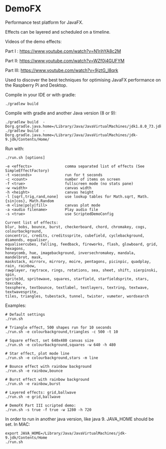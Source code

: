 # DemoFX
Performance test platform for JavaFX.

Effects can be layered and scheduled on a timeline.

Videos of the demo effects:

Part I : https://www.youtube.com/watch?v=N1rihYA8c2M

Part II: https://www.youtube.com/watch?v=WZf0j4GUFYM

Part III: https://www.youtube.com/watch?v=9jztG_l8qrk

Used to discover the best techniques for optimising JavaFX performance on the Raspberry Pi and Desktop.

Compile in your IDE or with gradle:
```
./gradlew build
```
Compile with gradle and another Java version (8 or 9):
```
./gradlew build  -Dorg.gradle.java.home=/Library/Java/JavaVirtualMachines/jdk1.8.0_73.jdk/Contents/Home/
./gradlew build  -Dorg.gradle.java.home=/Library/Java/JavaVirtualMachines/jdk-9.jdk/Contents/Home/
```

Run with:
```
./run.sh [options]

-e <effects>               comma separated list of effects (See SimpleEffectFactory)
-t <seconds>               run for t seconds
-c <count>                 number of items on screen
-f <true>                  fullscreen mode (no stats pane)
-w <width>                 canvas width
-h <height>                canvas height
-l [sqrt,trig,rand,none]   use lookup tables for Math.sqrt, Math.{sin|cos}, Math.Random
-m <line|poly|fill>        canvas plot mode
-a <audio filename>        Play audio file
-s <true>                  use ScriptedDemoConfig

Current list of effects:
blur, bobs, bounce, burst, checkerboard, chord, chromakey, cogs, colourbackground,
concentric, credits, creditssprite, cubefield, cyclebackground, diamonds, equaliser,
equalisercubes, falling, feedback, fireworks, flash, glowboard, grid, hexagons,
honeycomb, hue, imagebackground, inversechromakey, mandala, mandelbrot, mask,
maskstack, mirrorx, mirrory, moire, pentagons, picinpic, quadplay, rain, rainbow,
rawplayer, raytrace, rings, rotations, sea, sheet, shift, sierpinski, spin,
sprite3d, spritewave, squares, starfield, starfieldsprite, stars, texcube,
texsphere, textbounce, textlabel, textlayers, textring, textwave, textwavesprite,
tiles, triangles, tubestack, tunnel, twister, vumeter, wordsearch

```
Examples:
```
# Default settings
./run.sh

# Triangle effect, 500 shapes run for 10 seconds
./run.sh -e colourbackground,triangles -c 500 -t 10

# Square effect, set 640x480 canvas size
./run.sh -e colourbackground,squares -w 640 -h 480

# Star effect, plot mode line
./run.sh -e colourbackground,stars -m line

# Bounce effect with rainbow background
./run.sh -e rainbow,bounce

# Burst effect with rainbow background
./run.sh -e rainbow,burst

# Layered effects: grid,ballwave
./run.sh -e grid,ballwave

# DemoFX Part III scripted demo:
./run.sh -s true -f true -w 1280 -h 720
```
In order to run in another java version, like java 9. JAVA_HOME should be set.
In MAC:
```
export JAVA_HOME=/Library/Java/JavaVirtualMachines/jdk-9.jdk/Contents/Home
./run.sh
```